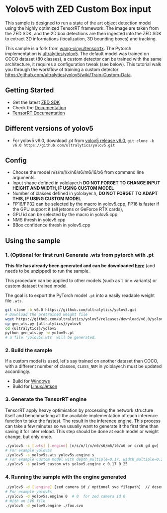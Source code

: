 # Yolov5 with ZED Custom Box input

This sample is designed to run a state of the art object detection model using the highly optimized TensorRT framework. The image are taken from the ZED SDK, and the 2D box detections are then ingested into the ZED SDK to extract 3D informations (localization, 3D bounding boxes) and tracking.

This sample is a fork from [wang-xinyu/tensorrtx](https://github.com/wang-xinyu/tensorrtx/tree/master/yolov5). The Pytorch implementation is [ultralytics/yolov5](https://github.com/ultralytics/yolov5). The default model was trained on COCO dataset (80 classes), a custom detector can be trained with the same architecture, it requires a configuration tweak (see below). This tutorial walk you through the workflow of training a custom detector https://github.com/ultralytics/yolov5/wiki/Train-Custom-Data.


## Getting Started

 - Get the latest [ZED SDK](https://www.stereolabs.com/developers/release/)
 - Check the [Documentation](https://www.stereolabs.com/docs/)
 - [TensorRT Documentation](https://docs.nvidia.com/deeplearning/tensorrt/developer-guide/index.html)

## Different versions of yolov5

- For yolov5 v6.0, download .pt from [yolov5 release v6.0](https://github.com/ultralytics/yolov5/releases/tag/v6.0), `git clone -b v6.0 https://github.com/ultralytics/yolov5.git` 

## Config

- Choose the model n/s/m/l/x/n6/s6/m6/l6/x6 from command line arguments.
- Input shape defined in yololayer.h  **DO NOT FORGET TO CHANGE INPUT HEIGHT AND WIDTH, IF USING CUSTOM MODEL**
- Number of classes defined in yololayer.h, **DO NOT FORGET TO ADAPT THIS, IF USING CUSTOM MODEL**
- FP16/FP32 can be selected by the macro in yolov5.cpp, FP16 is faster if the GPU support it (all jetsons or GeForce RTX cards), 
- GPU id can be selected by the macro in yolov5.cpp
- NMS thresh in yolov5.cpp
- BBox confidence thresh in yolov5.cpp

## Using the sample


### 1. (Optional for first run) Generate .wts from pytorch with .pt

**This file has already been generated and can be downloaded [here](https://download.stereolabs.com/sample_custom_objects/yolov5s_v6.0.wts.zip)** (and needs to be unzipped) to run the sample. 

This procedure can be applied to other models (such as `l` or `m` variants) or custom dataset trained model.

The goal is to export the PyTorch model `.pt` into a easily readable weight file `.wts`.

```sh
git clone -b v6.0 https://github.com/ultralytics/yolov5.git
# Download the pretrained weight file
wget https://github.com/ultralytics/yolov5/releases/download/v6.0/yolov5s.pt
cp gen_wts.py {ultralytics}/yolov5
cd {ultralytics}/yolov5
python gen_wts.py -w yolov5s.pt
# a file 'yolov5s.wts' will be generated.
```


### 2. Build the sample

If a custom model is used, let's say trained on another dataset than COCO, with a different number of classes, `CLASS_NUM` in yololayer.h must be updated accordingly.

 - Build for [Windows](https://www.stereolabs.com/docs/app-development/cpp/windows/)
 - Build for [Linux/Jetson](https://www.stereolabs.com/docs/app-development/cpp/linux/)


### 3. Generate the TensorRT engine

TensorRT apply heavy optimisation by processing the network structure itself and benchmarking all the available implementation of each inference function to take the fastest. The result in the inference engine. This process can take a few minutes so we usually want to generate it the first time than saving it for later reload. This step should be done at each model or weight change, but only once.

```sh
./yolov5 -s [.wts] [.engine] [n/s/m/l/x/n6/s6/m6/l6/x6 or c/c6 gd gw]  // serialize model to plan file
# For example yolov5s
./yolov5 -s yolov5s.wts yolov5s.engine s
# For example Custom model with depth_multiple=0.17, width_multiple=0.25 in yolov5.yaml
./yolov5 -s yolov5_custom.wts yolov5.engine c 0.17 0.25
```

### 4. Running the sample with the engine generated

```sh
./yolov5 -d [.engine] [zed camera id / optional svo filepath]  // deserialize and run inference
# For example yolov5s
./yolov5 -d yolov5s.engine 0  # 0  for zed camera id 0
# With an SVO file
./yolov5 -d yolov5.engine ./foo.svo
```
